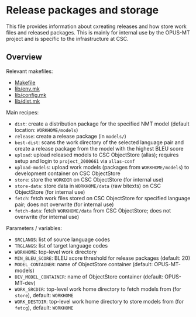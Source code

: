 # Release packages and storage

This file provides information about cxreating releases and how store work files and released packages. This is mainly for internal use by the OPUS-MT project and is specific to the infrastructure at CSC.

## Overview

Relevant makefiles:

* [Makefile](https://github.com/Helsinki-NLP/OPUS-MT-train/blob/master/Makefile)
* [lib/env.mk](https://github.com/Helsinki-NLP/OPUS-MT-train/blob/master/lib/env.mk)
* [lib/config.mk](https://github.com/Helsinki-NLP/OPUS-MT-train/blob/master/lib/config.mk)
* [lib/dist.mk](https://github.com/Helsinki-NLP/OPUS-MT-train/blob/master/lib/dist.mk)


Main recipes:

* `dist`: create a distribution package for the specified NMT model (default location: `WORKHOME/models`)
* `release`: create a release package (in `models/`)
* `best-dist`: scans the work directory of the selected language pair and create a release package from the model with the highest BLEU score
* `upload`: upload released models to CSC ObjectStore (allas); requires setup and login to `project_2000661` via `allas-conf`
* `upload-models`: upload work models (packages from `WORKHOME/models`) to development container on CSC ObjectStore
* `store`: store the `WORKDIR` on CSC ObjectStore (for internal use)
* `store-data`: store data in `WORKHOME/data` (raw bitexts) on CSC ObjectStore (for internal use)
* `fetch`: fetch work files stored on CSC ObjectStore for specified language pair; does not overwrite (for internal use)
* `fetch-data`: fetch `WORKHOME/data` from CSC ObjectStore; does not overwrite (for internal use)


Parameters / variables:

* `SRCLANGS`: list of source language codes
* `TRGLANGS`: list of target language codes
* `WORKHOME`: top-level work directory
* `MIN_BLEU_SCORE`: BLEU score threshold for release packages (default: 20)
* `MODEL_CONTAINER`: name of ObjectStore container (default: OPUS-MT-models)
* `DEV_MODEL_CONTAINER`: name of ObjectStore container (default: OPUS-MT-dev)
* `WORK_SRCDIR`: top-level work home directory to fetch models from (for `store`), default: `WORKHOME`
* `WORK_DESTDIR`: top-level work home directory to store models from (for `fetcg`), default: `WORKHOME`

